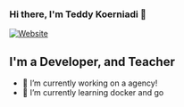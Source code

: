 ### Hi there, I'm Teddy Koerniadi 👋

[![Website](https://image.flaticon.com/icons/png/16/117/117965.png)](https://teddykoerniadi.github.io/plain-html/index.html)


## I'm a Developer, and Teacher

- 🔭 I’m currently working on a agency!
- 🌱 I’m currently learning docker and go 

<!--
**teddyKoerniadi/teddyKoerniadi** is a ✨ _special_ ✨ repository because its `README.md` (this file) appears on your GitHub profile.

Here are some ideas to get you started:

- 🔭 I’m currently working on ...
- 🌱 I’m currently learning ...
- 👯 I’m looking to collaborate on ...
- 🤔 I’m looking for help with ...
- 💬 Ask me about ...
- 📫 How to reach me: ...
- 😄 Pronouns: ...
- ⚡ Fun fact: ...
-->
